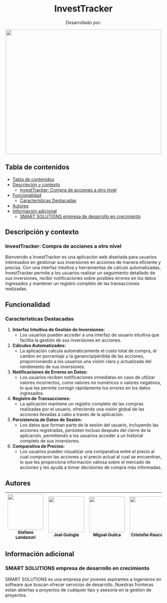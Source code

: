 <h1 align="center"> InvestTracker</h1>
<p align="center"> Desarrollado por: </p>
<p align="center">
   <img src="https://i.postimg.cc/Kzhv3DR8/image-2024-02-25-000205618.png" width=500; height=400/>
</p>

## Tabla de contenidos

- [Tabla de contenidos](#tabla-de-contenidos)
- [Descripción y contexto](#descripción-y-contexto)
  - [InvestTracker: Compra de acciones a otro nivel](#investtracker-compra-de-acciones-a-otro-nivel)
- [Funcionalidad](#funcionalidad)
  - [Características Destacadas](#características-destacadas)
- [Autores](#autores)
- [Información adicional](#información-adicional)
  - [SMART SOLUTIONS empresa de desarrollo en crecimiento](#smart-solutions-empresa-de-desarrollo-en-crecimiento)

## Descripción y contexto

### InvestTracker: Compra de acciones a otro nivel

Bienvenido a InvestTracker es una aplicación web diseñada para usuarios interesados en gestionar sus inversiones en acciones de manera eficiente y precisa. Con una interfaz intuitiva y herramientas de cálculo automatizadas, InvestTracker permite a los usuarios realizar un seguimiento detallado de sus inversiones, recibir notificaciones sobre posibles errores en los datos ingresados y mantener un registro completo de las transacciones realizadas.

## Funcionalidad

### Características Destacadas

1. **Interfaz Intuitiva de Gestión de Inversiones:**
   - Los usuarios pueden acceder a una interfaz de usuario intuitiva que facilita la gestión de sus inversiones en acciones.
2. **Cálculos Automatizados:**
   - La aplicación calcula automáticamente el costo total de compra, el cambio en porcentaje y la ganancia/pérdida de las acciones, proporcionando a los usuarios una visión clara y actualizada del rendimiento de sus inversiones.
3. **Notificaciones de Errores en Datos:**
   - Los usuarios reciben notificaciones inmediatas en caso de utilizar valores incorrectos, como valores no numéricos o valores negativos, lo que les permite corregir rápidamente los errores en los datos ingresados.
4. **Registro de Transacciones:**
   - La aplicación mantiene un registro completo de las compras realizadas por el usuario, ofreciendo una visión global de las acciones llevadas a cabo a través de la aplicación.
5. **Persistencia de Datos de Sesión:**
   - Los datos que forman parte de la sesión del usuario, incluyendo las acciones registradas, persisten incluso después del cierre de la aplicación, permitiendo a los usuarios acceder a un historial completo de sus inversiones.
6. **Comparativa de Precios:**
   - Los usuarios pueden visualizar una comparativa entre el precio al cual compraron las acciones y el precio actual al cual se encuentran, lo que les proporciona información valiosa sobre el mercado de acciones y les ayuda a tomar decisiones de compra más informadas.

## Autores

| [<img src="https://i.postimg.cc/rpLsbhs1/image-2024-02-24-232447650.png" width=115; height=115><br><sub>Stefano Landazuri</sub>](https://github.com/CATEVA26) | [<img src="https://i.postimg.cc/5y1L54dC/image-2024-02-24-232940495.png" width=115; height=115><br><sub>Joel Guingla</sub>](https://github.com/Luis7G) | [<img src="https://i.postimg.cc/02Dq39w4/image-2024-02-24-232247041.png" width=115; height=115><br><sub>Miguel Guilca</sub>](https://github.com/M1gueel) |  [<img src="https://avatars.githubusercontent.com/u/151577243?v=4" width=115; height=115><br><sub>Cristofer Paucar</sub>](https://github.com/Cristof10) | [<img src="https://i.postimg.cc/Z5LnG8dX/image-2024-02-24-232540341.png" width=115; height=115><br><sub>Kenny Pinchao</sub>](https://github.com/kennyp2233) | [<img src="https://i.postimg.cc/kgbTJ5cQ/image-2024-02-24-232004741.png" width=115; height=115><br><sub>Juan Obregon</sub>](https://github.com/Hanneman616)
| :---: | :---: | :---: | :---: | :---: | :---: |

## Información adicional

### SMART SOLUTIONS empresa de desarrollo en crecimiento

SMART SOLUTIONS es una empresa por jovenes aspirantes a ingenieros en software que buscan ofrecer servicios de desarrollo. Nuestras fronteras estan abiertas a proyectos de cualquier tipo y asesoria en la gestion de proyectos.
